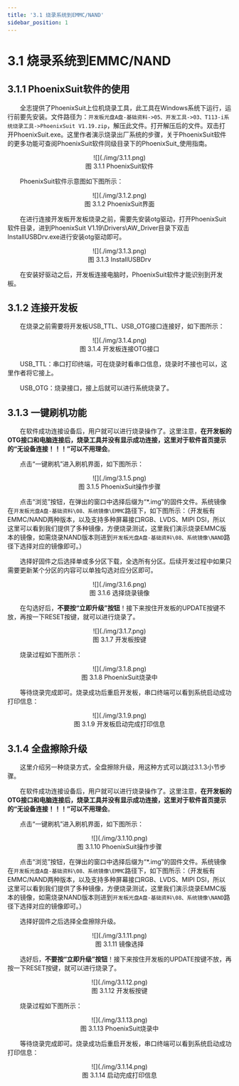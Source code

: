 ```yaml
---
title: '3.1 烧录系统到EMMC/NAND'
sidebar_position: 1
---
```


# 3.1 烧录系统到EMMC/NAND

## 3.1.1 PhoenixSuit软件的使用

&emsp;&emsp;全志提供了PhoenixSuit上位机烧录工具，此工具在Windows系统下运行，运行前要先安装。文件路径为：`开发板光盘A盘-基础资料->05、开发工具->03、T113-i系统烧录工具->PhoenixSuit V1.19.zip`，解压此文件。打开解压后的文件。双击打开PhoenixSuit.exe。这里作者演示烧录出厂系统的步骤，关于PhoenixSuit软件的更多功能可查阅PhoenixSuit软件同级目录下的PhoenixSuit_使用指南。

<center>
![](./img/3.1.1.png)<br />
图 3.1.1 PhoenixSuit软件
</center>

&emsp;&emsp;PhoenixSuit软件示意图如下图所示：

<center>
![](./img/3.1.2.png)<br />
图 3.1.2 PhoenixSuit界面
</center>

&emsp;&emsp;在进行连接开发板开发板烧录之前，需要先安装otg驱动，打开PhoenixSuit软件目录，进到PhoenixSuit V1.19\Drivers\AW_Driver目录下双击InstallUSBDrv.exe进行安装otg驱动即可。

<center>
![](./img/3.1.3.png)<br />
图 3.1.3 InstallUSBDrv
</center>

&emsp;&emsp;在安装好驱动之后，开发板连接电脑时，PhoenixSuit软件才能识别到开发板。

## 3.1.2  连接开发板

&emsp;&emsp;在烧录之前需要将开发板USB_TTL、USB_OTG接口连接好，如下图所示：

<center>
![](./img/3.1.4.png)<br />
图 3.1.4 开发板连接OTG接口
</center>

&emsp;&emsp;USB_TTL：串口打印终端，可在烧录时看串口信息，烧录时不接也可以，这里作者将它接上。

&emsp;&emsp;USB_OTG：烧录接口，接上后就可以进行系统烧录了。


## 3.1.3  一键刷机功能
&emsp;&emsp;在软件成功连接设备后，用户就可以进行烧录操作了。这里注意，**在开发板的OTG接口和电脑连接后，烧录工具并没有显示成功连接，这里对于软件首页提示的“无设备连接！！！”可以不用理会**。

&emsp;&emsp;点击“一键刷机”进入刷机界面，如下图所示：

<center>
![](./img/3.1.5.png)<br />
图 3.1.5 PhoenixSuit操作步骤
</center>

&emsp;&emsp;点击“浏览”按钮，在弹出的窗口中选择后缀为“*.img”的固件文件。系统镜像在`开发板光盘A盘-基础资料\08、系统镜像\EMMC`路径下，如下图所示：（开发板有EMMC/NAND两种版本，以及支持多种屏幕接口RGB、LVDS、MIPI DSI，所以这里可以看到我们提供了多种镜像，方便烧录测试，这里我们演示烧录EMMC版本的镜像，如需烧录NAND版本则进到`开发板光盘A盘-基础资料\08、系统镜像\NAND`路径下选择对应的镜像即可。）

&emsp;&emsp;选择好固件之后选择单或多分区下载，全选所有分区。后续开发过程中如果只需要更新某个分区的内容可以单独勾选对应分区即可。

<center>
![](./img/3.1.6.png)<br />
图 3.1.6 选择烧录镜像
</center>

&emsp;&emsp;在勾选好后，**不要按“立即升级”按钮**！接下来按住开发板的UPDATE按键不放，再按一下RESET按键，就可以进行烧录了。

<center>
![](./img/3.1.7.png)<br />
图 3.1.7 开发板按键
</center>

&emsp;&emsp;烧录过程如下图所示：

<center>
![](./img/3.1.8.png)<br />
图 3.1.8 PhoenixSuit烧录中
</center>

&emsp;&emsp;等待烧录完成即可。烧录成功后重启开发板，串口终端可以看到系统启动成功打印信息：

<center>
![](./img/3.1.9.png)<br />
图 3.1.9 开发板启动完成打印信息
</center>

## 3.1.4  全盘擦除升级

&emsp;&emsp;这里介绍另一种烧录方式，全盘擦除升级，用这种方式可以跳过3.1.3小节步骤。

&emsp;&emsp;在软件成功连接设备后，用户就可以进行烧录操作了。这里注意，**在开发板的OTG接口和电脑连接后，烧录工具并没有显示成功连接，这里对于软件首页提示的“无设备连接！！！”可以不用理会**。

&emsp;&emsp;点击“一键刷机”进入刷机界面，如下图所示：


<center>
![](./img/3.1.10.png)<br />
图 3.1.10 PhoenixSuit操作步骤
</center>

&emsp;&emsp;点击“浏览”按钮，在弹出的窗口中选择后缀为“*.img”的固件文件。系统镜像在`开发板光盘A盘-基础资料\08、系统镜像\EMMC`路径下，如下图所示：（开发板有EMMC/NAND两种版本，以及支持多种屏幕接口RGB、LVDS、MIPI DSI，所以这里可以看到我们提供了多种镜像，方便烧录测试，这里我们演示烧录EMMC版本的镜像，如需烧录NAND版本则进到`开发板光盘A盘-基础资料\08、系统镜像\NAND`路径下选择对应的镜像即可。）

&emsp;&emsp;选择好固件之后选择全盘擦除升级。

<center>
![](./img/3.1.11.png)<br />
图 3.1.11 镜像选择
</center>

&emsp;&emsp;选好后，**不要按“立即升级”按钮**！接下来按住开发板的UPDATE按键不放，再按一下RESET按键，就可以进行烧录了。

<center>
![](./img/3.1.12.png)<br />
图 3.1.12 开发板按键
</center>

&emsp;&emsp;烧录过程如下图所示：

<center>
![](./img/3.1.13.png)<br />
图 3.1.13 PhoenixSuit烧录中
</center>

&emsp;&emsp;等待烧录完成即可。烧录成功后重启开发板，串口终端可以看到系统启动成功打印信息：

<center>
![](./img/3.1.14.png)<br />
图 3.1.14 启动完成打印信息
</center>









